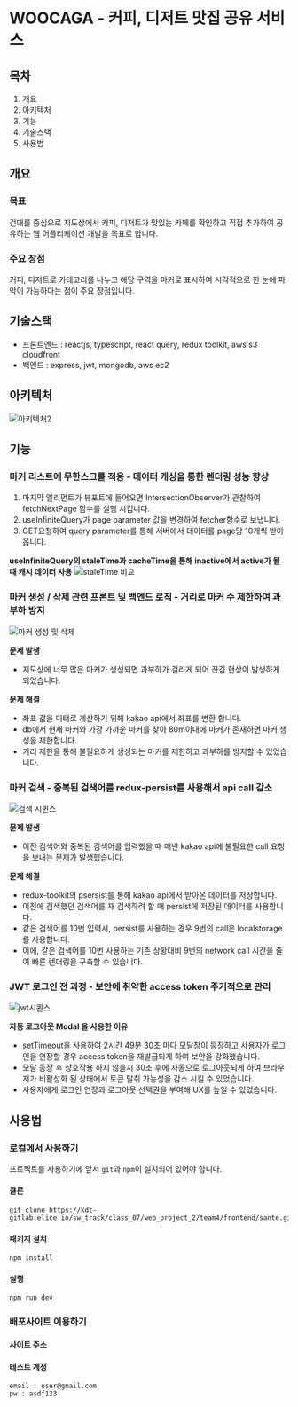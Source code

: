 # WOOCAGA - 커피, 디저트 맛집 공유 서비스

## 목차

1. 개요
2. 아키텍처
3. 기능
4. 기술스택
5. 사용법

## 개요

### 목표
건대를 중심으로 지도상에서 커피, 디저트가 맛있는 카페를 확인하고 직접 추가하여 공유하는 웹 어플리케이션 개발을 목표로 합니다.

### 주요 장점
커피, 디저트로 카테고리를 나누고 해당 구역을 마커로 표시하여 시각적으로 한 눈에 파악이 가능하다는 점이 주요 장점입니다.

## 기술스택
- 프론트엔드 : reactjs, typescript, react query, redux toolkit,  aws s3 cloudfront
- 백엔드 : express, jwt, mongodb, aws ec2

## 아키텍처
![아키텍처2](https://github.com/jieuning/woocaga-front/assets/108172664/2d2d68d2-b28b-4bee-82fe-8a35b2c36e9e)

## 기능

### 마커 리스트에 무한스크롤 적용 - 데이터 캐싱을 통한 렌더링 성능 향상
1. 마지막 엘리먼트가 뷰포트에 들어오면 IntersectionObserver가 관찰하여 fetchNextPage 함수를 실행 시킵니다.
2. useInfiniteQuery가 page parameter 값을 변경하여 fetcher함수로 보냅니다.
3. GET요청하여 query parameter를 통해 서버에서 데이터를 page당 10개씩 받아옵니다.

**useInfiniteQuery의 staleTime과 cacheTime을 통해 inactive에서 active가 될 때 캐시 데이터 사용**
![staleTime 비교](https://github.com/jieuning/woocaga-front/assets/108172664/f752a8c1-408a-4acf-837c-bded68263d00)
<br/>

### 마커 생성 / 삭제 관련 프론트 및 백엔드 로직 - 거리로 마커 수 제한하여 과부하 방지
![마커 생성 및 삭제](https://github.com/jieuning/woocaga-front/assets/108172664/154ab965-c7be-4ef0-b2ea-cc404e3fb332)

**문제 발생**
- 지도상에 너무 많은 마커가 생성되면 과부하가 걸리게 되어  끊김 현상이 발생하게 되었습니다. 

**문제 해결** 
- 좌표 값을 미터로 계산하기 위해 kakao api에서 좌표를 변환 합니다.
- db에서 현재 마커와 가장 가까운 마커를 찾아 80m이내에 마커가 존재하면 마커 생성을 제한합니다.
- 거리 제한을 통해 불필요하게 생성되는 마커를 제한하고 과부하를 방지할 수 있었습니다.


### 마커 검색 - 중복된 검색어를 redux-persist를 사용해서 api call 감소
![검색 시퀸스](https://github.com/jieuning/woocaga-front/assets/108172664/b3de3c6d-48f7-4dae-b2e0-cb65c9ce1cf2)

**문제 발생**
- 이전 검색어와 중복된 검색어를 입력했을 때 매번 kakao api에 불필요한 call 요청을 보내는 문제가 발생했습니다.

**문제 해결** 
- redux-toolkit의 psersist를 통해 kakao api에서 받아온 데이터를 저장합니다. 
- 이전에 검색했던 검색어를 재 검색하려 할 때 persist에 저장된 데이터를 사용합니다. 
- 같은 검색어를 10번 입력시, persist를 사용하는 경우 9번의 call은 localstorage를 사용합니다.
- 이에, 같은 검색어를 10번 사용하는 기존 상황대비 9번의 network call 시간을 줄여 빠른 렌더링을 구축할 수 있습니다.

### JWT 로그인 전 과정  - 보안에 취약한 access token 주기적으로 관리
![jwt시퀸스](https://github.com/jieuning/woocaga-front/assets/108172664/b543de10-fdc6-4823-850d-8e2b53eafb78)

**자동 로그아웃 Modal 을 사용한 이유** 
- setTimeout을 사용하여 2시간 49분 30초 마다 모달창이 등장하고 사용자가 로그인을 연장할 경우 access token을 재발급되게 하여 보안을 강화했습니다.
- 모달 등장 후 상호작용 하지 않을시 30초 후에 자동으로 로그아웃되게 하여 브라우저가 비활성화 된 상태에서 토큰 탈취 가능성을 감소 시킬 수 있었습니다.
- 사용자에게 로그인 연장과 로그아웃 선택권을 부여해 UX를 높일 수 있었습니다.

## 사용법

### 로컬에서 사용하기
프로젝트를 사용하기에 앞서 `git`과 `npm`이 설치되어 있어야 합니다.
#### 클론
```
git clone https://kdt-gitlab.elice.io/sw_track/class_07/web_project_2/team4/frontend/sante.git
```
#### 패키지 설치
```
npm install
```
#### 실행
```
npm run dev
```
### 배포사이트 이용하기
#### 사이트 주소

#### 테스트 계정
```
email : user@gmail.com
pw : asdf123!
```
